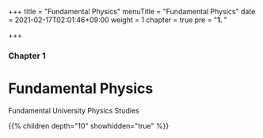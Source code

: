 +++
title = "Fundamental Physics"
menuTitle = "Fundamental Physics"
date = 2021-02-17T02:01:46+09:00
weight = 1
chapter = true
pre = "<b>1. </b>"

+++

### Chapter 1

# Fundamental Physics

Fundamental University Physics Studies

{{% children depth="10" showhidden="true" %}}
